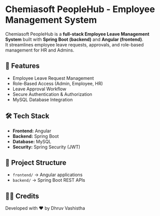 # Chemiasoft PeopleHub - Employee Management System  

Chemiasoft PeopleHub is a **full-stack Employee Leave Management System** built with **Spring Boot (backend)** and **Angular (frontend)**.  
It streamlines employee leave requests, approvals, and role-based management for HR and Admins.  

## 🚀 Features
- Employee Leave Request Management  
- Role-Based Access (Admin, Employee, HR)  
- Leave Approval Workflow  
- Secure Authentication & Authorization  
- MySQL Database Integration  

## 🛠️ Tech Stack
- **Frontend:** Angular  
- **Backend:** Spring Boot  
- **Database:** MySQL  
- **Security:** Spring Security (JWT)  

## 📂 Project Structure
- `frontend/` → Angular applications
- `backend/` → Spring Boot REST APIs  


## 👨‍💻 Credits

Developed with ❤️ by Dhruv Vashistha
